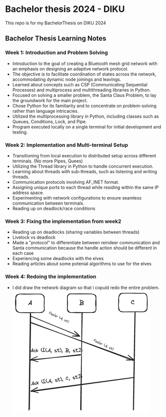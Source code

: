 # Bachelor thesis 2024 - DIKU
This repo is for my BachelorThesis on DIKU 2024

## Bachelor Thesis Learning Notes

### Week 1: Introduction and Problem Solving
- Introduction to the goal of creating a Bluetooth mesh grid network with an emphasis on designing an adaptive network protocol.
- The objective is to facilitate coordination of states across the network, accommodating dynamic node joinings and leavings.
- Learned about concepts such as CSP (Communicating Sequential Processes) and multiprocess and multithreading libraries in Python.
- Focused on solving a smaller problem, the Santa Claus Problem, to lay the groundwork for the main project.
- Chose Python for its familiarity and to concentrate on problem-solving rather than language intricacies.
- Utilized the multiprocessing library in Python, including classes such as Queues, Conditions, Lock, and Pipe.
- Program executed locally on a single terminal for initial development and testing.

### Week 2: Implementation and Multi-terminal Setup
- Transitioning from local execution to distributed setup across different terminals. (No more Pipes, Quees)
- Utilizing the Thread library in Python to handle concurrent execution.
- Learning about threads with sub-threads, such as listening and writing threads.
- Communication protocols involving AF_INET format.
- Assigning unique ports to each thread while residing within the same IP address space.
- Experimenting with network configurations to ensure seamless communication between terminals.
- Reading up on deadlock/race conditions

### Week 3: Fixing the implementation from week2
- Reading up on deadlocks (sharing variables between threads)
- Livelock vs deadlock
- Made a "protocol" to differentiate between reindeer communication and Santa communication because the handle action should be different in each case
- Experiencing some deadlocks with the elves
- Reading articles about some potenial algorithms to use for the elves

### Week 4: Redoing the implementation
- I did draw the network diagram so that i copuld redo the entire problem.
![Initial Communication between the elves](./images/Elves_networking.png)

